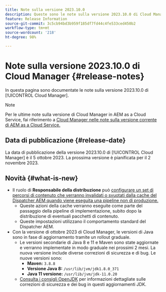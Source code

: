 ```yaml
---
title: Note sulla versione 2023.10.0
description: Queste sono le note sulla versione 2023.10.0 di Cloud Manager.
feature: Release Information
source-git-commit: 3c5cb94bd3b959f185df7fd44c4fe533ced450b2
workflow-type: tm+mt
source-wordcount: '218'
ht-degree: 98%

---
```



# Note sulla versione 2023.10.0 di Cloud Manager {#release-notes}

In questa pagina sono documentate le note sulla versione 2023.10.0 di [!UICONTROL Cloud Manager].

>[!NOTE]
>
>Per le ultime note sulla versione di Cloud Manager in AEM as a Cloud Service, fai riferimento a [Cloud Manager nelle note sulla versione corrente di AEM as a Cloud Service.](https://experienceleague.adobe.com/docs/experience-manager-cloud-service/content/implementing/using-cloud-manager/release-notes-cloud-manager/release-notes-cm-current.html?lang=it)

## Data di pubblicazione {#release-date}

La data di pubblicazione della versione 2023.10.0 di [!UICONTROL Cloud Manager] è il 5 ottobre 2023. La prossima versione è pianificata per il 2 novembre 2023.

## Novità {#what-is-new}

* Il ruolo di **Responsabile della distribuzione** può [configurare un set di percorsi di contenuto che verranno invalidati o svuotati dalla cache del Dispatcher AEM quando viene eseguita una pipeline non di produzione.](/help/using/non-production-pipelines.md)
   * Queste azioni della cache verranno eseguite come parte del passaggio della pipeline di implementazione, subito dopo la distribuzione di eventuali pacchetti di contenuto.
   * Queste impostazioni utilizzano il comportamento standard del Dispatcher AEM.
* Con la versione di ottobre 2023 di Cloud Manager, le versioni di Java sono in fase di aggiornamento tramite un rollout graduale.
   * Le versioni secondarie di Java 8 e 11 e Maven sono state aggiornate e verranno implementate in modo graduale nei prossimi 2 mesi. La nuova versione include diverse correzioni di sicurezza e di bug. Le nuove versioni sono:
      * **Maven:** `3.8.8`
      * **Versione Java 8:** `/usr/lib/jvm/jdk1.8.0_371`
      * **Java 11 versione:** `/usr/lib/jvm/jdk-11.0.20`
   * [Consulta i consigli OpenJDK](https://openjdk.org/groups/vulnerability/advisories/) per informazioni dettagliate sulle correzioni di sicurezza e dei bug in questi aggiornamenti JDK.
